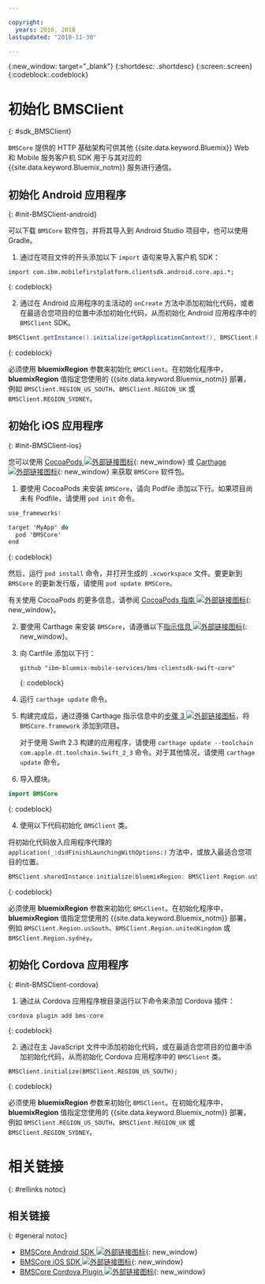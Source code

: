 ```yaml
---

copyright:
  years: 2016, 2018
lastupdated: "2018-11-30"

---
```

{:new_window: target="_blank"}
{:shortdesc: .shortdesc}
{:screen:.screen}
{:codeblock:.codeblock}

# 初始化 BMSClient
{: #sdk_BMSClient}

`BMSCore` 提供的 HTTP 基础架构可供其他 {{site.data.keyword.Bluemix}} Web 和 Mobile 服务客户机 SDK 用于与其对应的 {{site.data.keyword.Bluemix_notm}} 服务进行通信。


## 初始化 Android 应用程序
{: #init-BMSClient-android}

可以下载 `BMSCore` 软件包，并将其导入到 Android Studio 项目中，也可以使用 Gradle。

1. 通过在项目文件的开头添加以下 `import` 语句来导入客户机 SDK：

  ```
  import com.ibm.mobilefirstplatform.clientsdk.android.core.api.*;
  ```
  {: codeblock}

2. 通过在 Android 应用程序的主活动的 `onCreate` 方法中添加初始化代码，或者在最适合您项目的位置中添加初始化代码，从而初始化 Android 应用程序中的 `BMSClient` SDK。

  ```Java
  BMSClient.getInstance().initialize(getApplicationContext(), BMSClient.REGION_US_SOUTH); // 确保指向您的区域
  ```
  {: codeblock}

  必须使用 **bluemixRegion** 参数来初始化 `BMSClient`。在初始化程序中，**bluemixRegion** 值指定您使用的 {{site.data.keyword.Bluemix_notm}} 部署，例如 `BMSClient.REGION_US_SOUTH`、`BMSClient.REGION_UK` 或 `BMSClient.REGION_SYDNEY`。


## 初始化 iOS 应用程序
{: #init-BMSClient-ios}

您可以使用 [CocoaPods ![外部链接图标](../../icons/launch-glyph.svg "外部链接图标")](https://cocoapods.org){: new_window} 或 [Carthage ![外部链接图标](../../icons/launch-glyph.svg "外部链接图标")](https://github.com/Carthage/Carthage){: new_window} 来获取 `BMSCore` 软件包。

1. 要使用 CocoaPods 来安装 `BMSCore`，请向 Podfile 添加以下行。如果项目尚未有 Podfile，请使用 `pod init` 命令。

  ```Swift
  use_frameworks!

  target 'MyApp' do
    pod 'BMSCore'
  end
  ```
  {: codeblock}

  然后，运行 `pod install` 命令，并打开生成的 `.xcworkspace` 文件。要更新到 `BMSCore` 的更新发行版，请使用 `pod update BMSCore`。

  有关使用 CocoaPods 的更多信息，请参阅 [CocoaPods 指南 ![外部链接图标](../../icons/launch-glyph.svg "外部链接图标")](https://guides.cocoapods.org/using/index.html){: new_window}。

2. 要使用 Carthage 来安装 `BMSCore`，请遵循以下[指示信息 ![外部链接图标](../../icons/launch-glyph.svg "外部链接图标")](https://github.com/Carthage/Carthage#getting-started){: new_window}。

  1. 向 Cartfile 添加以下行：

      ```
      github "ibm-bluemix-mobile-services/bms-clientsdk-swift-core"
      ```
      {: codeblock}

  2. 运行 `carthage update` 命令。

  3. 构建完成后，通过遵循 Carthage 指示信息中的[步骤 3 ![外部链接图标](../../icons/launch-glyph.svg "外部链接图标")](https://github.com/Carthage/Carthage#getting-started)，将 `BMSCore.framework` 添加到项目。

      对于使用 Swift 2.3 构建的应用程序，请使用 `carthage update --toolchain com.apple.dt.toolchain.Swift_2_3` 命令。对于其他情况，请使用 `carthage update` 命令。

3. 导入模块。

  ```Swift
  import BMSCore
  ```
  {: codeblock}

4. 使用以下代码初始化 `BMSClient` 类。

  将初始化代码放入应用程序代理的 `application(_:didFinishLaunchingWithOptions:)` 方法中，或放入最适合您项目的位置。

  ```Swift
  BMSClient.sharedInstance.initialize(bluemixRegion: BMSClient.Region.usSouth) // 确保指向您的区域
  ```
  {: codeblock}

  必须使用 **bluemixRegion** 参数来初始化 `BMSClient`。在初始化程序中，**bluemixRegion** 值指定您使用的 {{site.data.keyword.Bluemix_notm}} 部署，例如 `BMSClient.Region.usSouth`、`BMSClient.Region.unitedKingdom` 或 `BMSClient.Region.sydney`。


## 初始化 Cordova 应用程序
{: #init-BMSClient-cordova}

1. 通过从 Cordova 应用程序根目录运行以下命令来添加 Cordova 插件：

  ```
  cordova plugin add bms-core
  ```
  {: codeblock}

2. 通过在主 JavaScript 文件中添加初始化代码，或在最适合您项目的位置中添加初始化代码，从而初始化 Cordova 应用程序中的 `BMSClient` 类。

  ```
  BMSClient.initialize(BMSClient.REGION_US_SOUTH);
  ```
  {: codeblock}

  必须使用 **bluemixRegion** 参数来初始化 `BMSClient`。在初始化程序中，**bluemixRegion** 值指定您使用的 {{site.data.keyword.Bluemix_notm}} 部署，例如 `BMSClient.REGION_US_SOUTH`、`BMSClient.REGION_UK` 或 `BMSClient.REGION_SYDNEY`。


# 相关链接
{: #rellinks notoc}

## 相关链接
{: #general notoc}

* [BMSCore Android SDK ![外部链接图标](../../icons/launch-glyph.svg "外部链接图标")](https://github.com/ibm-bluemix-mobile-services/bms-clientsdk-android-core){: new_window}
* [BMSCore iOS SDK ![外部链接图标](../../icons/launch-glyph.svg "外部链接图标")](https://github.com/ibm-bluemix-mobile-services/bms-clientsdk-swift-core){: new_window}
* [BMSCore Cordova Plugin ![外部链接图标](../../icons/launch-glyph.svg "外部链接图标")](https://github.com/ibm-bluemix-mobile-services/bms-clientsdk-cordova-plugin-core){: new_window}
